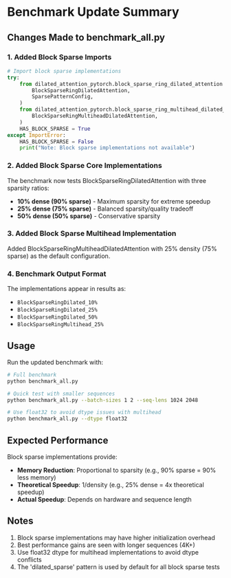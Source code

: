 # Benchmark Update Summary

## Changes Made to benchmark_all.py

### 1. Added Block Sparse Imports
```python
# Import block sparse implementations
try:
    from dilated_attention_pytorch.block_sparse_ring_dilated_attention import (
        BlockSparseRingDilatedAttention,
        SparsePatternConfig,
    )
    from dilated_attention_pytorch.block_sparse_ring_multihead_dilated_attention import (
        BlockSparseRingMultiheadDilatedAttention,
    )
    HAS_BLOCK_SPARSE = True
except ImportError:
    HAS_BLOCK_SPARSE = False
    print("Note: Block sparse implementations not available")
```

### 2. Added Block Sparse Core Implementations
The benchmark now tests BlockSparseRingDilatedAttention with three sparsity ratios:
- **10% dense (90% sparse)** - Maximum sparsity for extreme speedup
- **25% dense (75% sparse)** - Balanced sparsity/quality tradeoff  
- **50% dense (50% sparse)** - Conservative sparsity

### 3. Added Block Sparse Multihead Implementation
Added BlockSparseRingMultiheadDilatedAttention with 25% density (75% sparse) as the default configuration.

### 4. Benchmark Output Format
The implementations appear in results as:
- `BlockSparseRingDilated_10%`
- `BlockSparseRingDilated_25%`
- `BlockSparseRingDilated_50%`
- `BlockSparseRingMultihead_25%`

## Usage

Run the updated benchmark with:
```bash
# Full benchmark
python benchmark_all.py

# Quick test with smaller sequences
python benchmark_all.py --batch-sizes 1 2 --seq-lens 1024 2048

# Use float32 to avoid dtype issues with multihead
python benchmark_all.py --dtype float32
```

## Expected Performance

Block sparse implementations provide:
- **Memory Reduction**: Proportional to sparsity (e.g., 90% sparse = 90% less memory)
- **Theoretical Speedup**: 1/density (e.g., 25% dense = 4x theoretical speedup)
- **Actual Speedup**: Depends on hardware and sequence length

## Notes

1. Block sparse implementations may have higher initialization overhead
2. Best performance gains are seen with longer sequences (4K+)
3. Use float32 dtype for multihead implementations to avoid dtype conflicts
4. The 'dilated_sparse' pattern is used by default for all block sparse tests